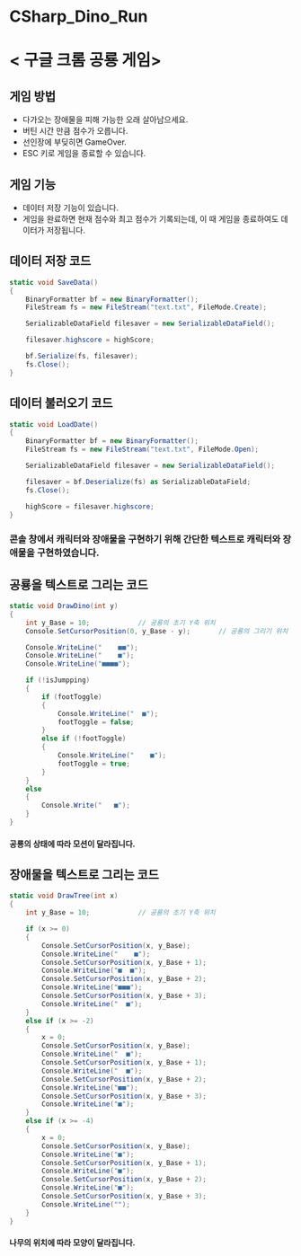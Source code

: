 # CSharp_Dino_Run

# < 구글 크롬 공룡 게임>

## 게임 방법
- 다가오는 장애물을 피해 가능한 오래 살아남으세요.
- 버틴 시간 만큼 점수가 오릅니다.
- 선인장에 부딪히면 GameOver.
- ESC 키로 게임을 종료할 수 있습니다.

## 게임 기능
- 데이터 저장 기능이 있습니다.
- 게임을 완료하면 현재 점수와 최고 점수가 기록되는데, 이 때 게임을 종료하여도 데이터가 저장됩니다.

## 데이터 저장 코드
```c#
static void SaveData()
{
    BinaryFormatter bf = new BinaryFormatter();
    FileStream fs = new FileStream("text.txt", FileMode.Create);

    SerializableDataField filesaver = new SerializableDataField();

    filesaver.highscore = highScore;

    bf.Serialize(fs, filesaver);
    fs.Close();
}
```
## 데이터 불러오기 코드
        
```c#
static void LoadDate()
{
    BinaryFormatter bf = new BinaryFormatter();
    FileStream fs = new FileStream("text.txt", FileMode.Open);

    SerializableDataField filesaver = new SerializableDataField();

    filesaver = bf.Deserialize(fs) as SerializableDataField;
    fs.Close();

    highScore = filesaver.highscore;
}
```

### 콘솔 창에서 캐릭터와 장애물을 구현하기 위해 간단한 텍스트로 캐릭터와 장애물을 구현하였습니다.

## 공룡을 텍스트로 그리는 코드
```c#
static void DrawDino(int y)
{
    int y_Base = 10;            // 공룡의 초기 Y축 위치
    Console.SetCursorPosition(0, y_Base - y);       // 공룡의 그리기 위치 변경

    Console.WriteLine("    ■■");
    Console.WriteLine("    ■");
    Console.WriteLine("■■■■");

    if (!isJumpping)
    {
        if (footToggle)
        {
            Console.WriteLine("  ■");
            footToggle = false;
        }
        else if (!footToggle)
        {
            Console.WriteLine("    ■");
            footToggle = true;
        }
    }
    else
    {
        Console.Write("   ■");
    }
}
```
#### 공룡의 상태에 따라 모션이 달라집니다.

## 장애물을 텍스트로 그리는 코드
```c#
static void DrawTree(int x)
{
    int y_Base = 10;            // 공룡의 초기 Y축 위치

    if (x >= 0)
    {
        Console.SetCursorPosition(x, y_Base);
        Console.WriteLine("    ■");
        Console.SetCursorPosition(x, y_Base + 1);
        Console.WriteLine("■  ■");
        Console.SetCursorPosition(x, y_Base + 2);
        Console.WriteLine("■■■");
        Console.SetCursorPosition(x, y_Base + 3);
        Console.WriteLine("  ■");
    }
    else if (x >= -2)
    {
        x = 0;
        Console.SetCursorPosition(x, y_Base);
        Console.WriteLine("  ■");
        Console.SetCursorPosition(x, y_Base + 1);
        Console.WriteLine("  ■");
        Console.SetCursorPosition(x, y_Base + 2);
        Console.WriteLine("■■");
        Console.SetCursorPosition(x, y_Base + 3);
        Console.WriteLine("■");
    }
    else if (x >= -4)
    {
        x = 0;
        Console.SetCursorPosition(x, y_Base);
        Console.WriteLine("■");
        Console.SetCursorPosition(x, y_Base + 1);
        Console.WriteLine("■");
        Console.SetCursorPosition(x, y_Base + 2);
        Console.WriteLine("■");
        Console.SetCursorPosition(x, y_Base + 3);
        Console.WriteLine("");
    }
}
```
#### 나무의 위치에 따라 모양이 달라집니다.
